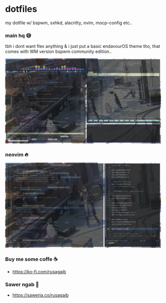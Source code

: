# dotfiles
my dotfile w/ bspwm, sxhkd, alacritty, nvim, mocp-config etc..

### main hq :sweat_smile:
tbh i dont want flex anything & i just put a basic endavourOS 
theme tho, that comes with WM version bspwm community edition..

![panel-1](./img/img-1.png)

### neovim :fire:

![panel-2](./img/img-2.png) 

### Buy me some coffe :coffee:
  * https://ko-fi.com/rusagaib

### Sawer ngab :dancers: 
  * https://saweria.co/rusagaib
